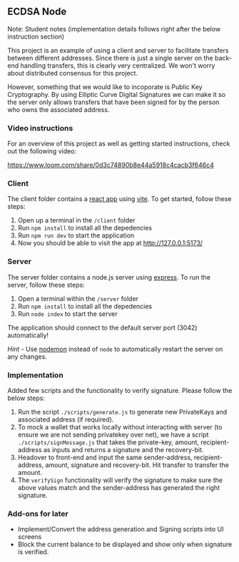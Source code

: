 ## ECDSA Node

Note: Student notes (implementation details follows right after the below instruction section)

This project is an example of using a client and server to facilitate transfers between different addresses. Since there is just a single server on the back-end handling transfers, this is clearly very centralized. We won't worry about distributed consensus for this project.

However, something that we would like to incoporate is Public Key Cryptography. By using Elliptic Curve Digital Signatures we can make it so the server only allows transfers that have been signed for by the person who owns the associated address.

### Video instructions
For an overview of this project as well as getting started instructions, check out the following video:

https://www.loom.com/share/0d3c74890b8e44a5918c4cacb3f646c4
 
### Client

The client folder contains a [react app](https://reactjs.org/) using [vite](https://vitejs.dev/). To get started, follow these steps:

1. Open up a terminal in the `/client` folder
2. Run `npm install` to install all the depedencies
3. Run `npm run dev` to start the application 
4. Now you should be able to visit the app at http://127.0.0.1:5173/

### Server

The server folder contains a node.js server using [express](https://expressjs.com/). To run the server, follow these steps:

1. Open a terminal within the `/server` folder 
2. Run `npm install` to install all the depedencies 
3. Run `node index` to start the server 

The application should connect to the default server port (3042) automatically! 

_Hint_ - Use [nodemon](https://www.npmjs.com/package/nodemon) instead of `node` to automatically restart the server on any changes.

### Implementation
Added few scripts and the functionality to verify signature. Please follow the below steps:
1. Run the script `./scripts/generate.js` to generate new PrivateKays and associated address (if required).
2. To mock a wallet that works locally without interacting with server (to ensure we are not sending privatekey over net), we have a script `./scripts/signMessage.js` that takes the private-key, amount, recipient-address as inputs and returns a signature and the recovery-bit.
3. Headover to front-end and input the same sender-address, recipient-address, amount, signature and recovery-bit. Hit transfer to transfer the amount.
4. The `verifySign` functionality will verify the signature to make sure the above values match and the sender-address has generated the right signature.

### Add-ons for later
* Implement/Convert the address generation and Signing scripts into UI screens
* Block the current balance to be displayed and show only when signature is verified.
